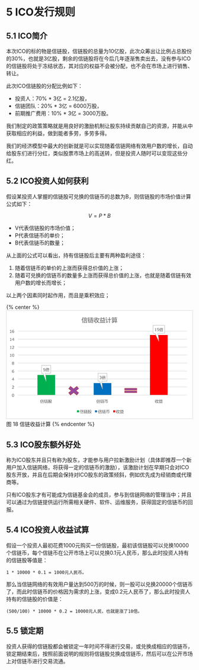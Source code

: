 # 5	ICO发行规则

## 5.1	ICO简介

本次ICO的标的物是信链股，信链股的总量为10亿股，此次众筹出让比例占总股份的30%，也就是3亿股，剩余的信链股将在今后几年逐渐售卖出去，没有参与ICO的信链股将处于冻结状态，其对应的权益不会被分配，也不会在市场上进行销售、转让。

此次ICO信链股的分配比例如下：

* 投资人：70% * 3亿 = 2.1亿股，
* 信链团队：20% * 3亿 = 6000万股，
* 前期推广费用：10% * 3亿 = 3000万股。

我们制定的政策策略就是用良好的激励机制让股东持续贡献自己的资源，并能从中获取相应的利益，做到能者多劳，多劳多得。

我们的经济模型中最大的创新就是可以实现随着信链网络有效用户数的增长，自动给股东们进行分红，类似股票市场上的高送转，但是投资人随时可以变现这些分红。

## 5.2	ICO投资人如何获利

假设某投资人掌握的信链股可兑换的信链币的总数为B，则信链股的市场价值计算公式如下：

$$
V = P * B
$$
	
-	V代表信链股的市场价值；
-	P代表信链币的单价；
-	B代表信链币的数量；

从上面的公式可以看出，持有信链股后主要有两种盈利途径：

1.	随着信链币的单价的上涨而获得总价值的上涨；
2.	随着可兑换的信链币的数量多上涨而获得总价值的上涨，也就是随着信链有效用户数的增长而增长；

以上两个因素同时起作用，而且是乘积效应；

{% center %}
![图 18 信链收益计算](./imgs/img18.png)
图 18 信链收益计算
{% endcenter %}


## 5.3	ICO股东额外好处

称为ICO股东并且只有称为股东，才能参与用户拉新激励计划（具体即推荐一个新用户加入信链网络，将获得一定的信链币的激励），该激励计划在早期只会对ICO股东开放，并且在后期会保持对ICO股东的政策倾斜，例如优先成为经销商或代理商等。

只有ICO股东才有可能成为信链基金会的成员，参与到信链网络的管理当中；并且可以通过为信链提供运行所需相关硬件、软件、运维服务，获得固定的信链币的回报。

## 5.4	ICO投资人收益试算

假设一个投资人最初花费1000元购买一份信链股，最初该信链股可以兑换10000个信链币，每个信链币在公开市场上可以兑换0.1元人民币，那么此时投资人持有的信链股等值是：

	1 * 10000 * 0.1 = 1000元人民币。

那么当信链网络的有效用户量达到500万的时候，则一股可以兑换20000个信链币了，而此时信链币的价格因为需求的上涨，变成0.2元人民币了，那么此时投资人持有的信链股的价值是：

	(500/100) * 10000 * 0.2 = 10000元人民，也就是涨了10倍。


## 5.5	锁定期

投资人获得的信链股都会被锁定一年时间不得进行交易，或兑换成相应的信链币，锁定期结束后，按照前面说明的规则将信链股兑换成信链币，然后可以在公开市场上对信链币进行交易流通。

